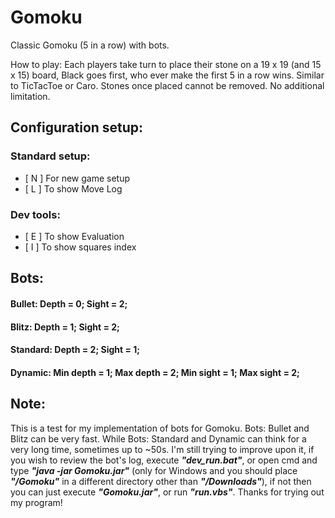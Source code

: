 # Gomoku

Classic Gomoku (5 in a row) with bots.

How to play: Each players take turn to place their stone on a 19 x 19 (and 15 x 15) board, Black goes first, who ever make the first 5 in a row wins. Similar to TicTacToe or Caro. Stones once placed cannot be removed. No additional limitation.

## Configuration setup:

### Standard setup:

- [ N ] For new game setup
- [ L ] To show Move Log

### Dev tools:
- [ E ] To show Evaluation
- [ I ] To show squares index

## Bots:

#### Bullet: Depth = 0; Sight = 2;

#### Blitz: Depth = 1; Sight = 2;

#### Standard: Depth = 2; Sight = 1;

#### Dynamic: Min depth = 1; Max depth = 2; Min sight = 1; Max sight = 2;

## Note:

This is a test for my implementation of bots for Gomoku. Bots: Bullet and Blitz can be very fast. While Bots: Standard and Dynamic can think for a very long time, sometimes up to ~50s. I'm still trying to improve upon it, if you wish to review the bot's log, execute ***"dev_run.bat"***, or open cmd and type ***"java -jar Gomoku.jar"*** (only for Windows and you should place ***"/Gomoku"*** in a different directory other than ***"/Downloads"***), if not then you can just execute ***"Gomoku.jar"***, or run ***"run.vbs"***. Thanks for trying out my program!
